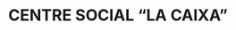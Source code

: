 ---
layout: test
title:  "CENTRE SOCIAL “LA CAIXA”"
collections: ["patrimoni-arquitectonic"]
coordinates:
  - group1:
        - [1.462168960774946, 42.357109937274799]
        - [1.462160904506013, 42.357009692680236]
        - [1.462137659873742, 42.35700938083891]
        - [1.462135803722945, 42.356993222831854]
        - [1.461856474835133, 42.357005608191834]
        - [1.461864924019385, 42.35708972497374]
        - [1.461944568535653, 42.357084117857461]
        - [1.461943231658274, 42.357077424152394]
        - [1.461997273502573, 42.357075923986308]
        - [1.462000809401137, 42.357115469719062]
        - [1.462168960774946, 42.357109937274799]
---